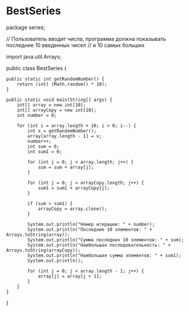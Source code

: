 # BestSeries
package series;

// Пользователь вводит числа, программа должна показывать последние 10 введенных чисел
// и 10 самых больших

import java.util.Arrays;

public class BestSeries {

    public static int getRandomNumber() {
        return (int) (Math.random() * 10);
    }

    public static void main(String[] args) {
        int[] array = new int[10];
        int[] arrayCopy = new int[10];
        int number = 0;

        for (int i = array.length + 10; i > 0; i--) {
            int x = getRandomNumber();
            array[array.length - 1] = x;
            number++;
            int sum = 0;
            int sum1 = 0;

            for (int j = 0; j < array.length; j++) {
                sum = sum + array[j];
            }

            for (int j = 0; j < arrayCopy.length; j++) {
                sum1 = sum1 + arrayCopy[j];
            }

            if (sum > sum1) {
                arrayCopy = array.clone();
            }

            System.out.println("Номер итерации: " + number);
            System.out.println("Последние 10 элементов: " + Arrays.toString(array));
            System.out.println("Сумма последних 10 элементов: " + sum);
            System.out.println("Наибольшая последовательность: " + Arrays.toString(arrayCopy));
            System.out.println("Наибольшая сумма элементов: " + sum1);
            System.out.println();

            for (int j = 0; j < array.length - 1; j++) {
                array[j] = array[j + 1];
            }
        }
    }
}
